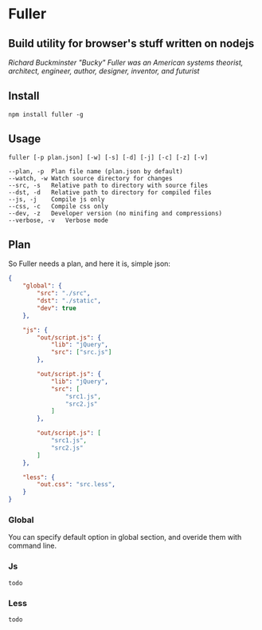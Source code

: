 # Fuller #
## Build utility for browser's stuff written on nodejs ##

_Richard Buckminster "Bucky" Fuller was an American systems theorist, architect, engineer, author, designer, inventor, and futurist_

## Install ##
    npm install fuller -g

## Usage ##
    fuller [-p plan.json] [-w] [-s] [-d] [-j] [-c] [-z] [-v]

```
--plan, -p  Plan file name (plan.json by default)
--watch, -w Watch source directory for changes
--src, -s   Relative path to directory with source files
--dst, -d   Relative path to directory for compiled files
--js, -j    Compile js only
--css, -c   Compile css only
--dev, -z   Developer version (no minifing and compressions)
--verbose, -v   Verbose mode
```
## Plan ##
So Fuller needs a plan, and here it is, simple json:
```json
{
    "global": {
        "src": "./src",
        "dst": "./static",
        "dev": true
    },

    "js": {
        "out/script.js": {
            "lib": "jQuery",
            "src": ["src.js"]
        },

        "out/script.js": {
            "lib": "jQuery",
            "src": [
                "src1.js",
                "src2.js"
            ]
        },

        "out/script.js": [
            "src1.js",
            "src2.js"
        ]
    },

    "less": {
        "out.css": "src.less",
    }
}
```
### Global ###
You can specify default option in global section, and overide them with command line.

### Js ###
    todo

### Less ###
    todo

